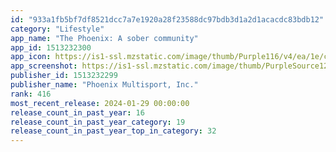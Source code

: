 ```yaml
---
id: "933a1fb5bf7df8521dcc7a7e1920a28f23588dc97bdb3d1a2d1acacdc83bdb12"
category: "Lifestyle"
app_name: "The Phoenix: A sober community"
app_id: 1513232300
app_icon: https://is1-ssl.mzstatic.com/image/thumb/Purple116/v4/ea/1e/c7/ea1ec744-75a8-dd50-18f2-279ef95046e1/AppIcon-0-0-1x_U007emarketing-0-10-0-85-220.png/1024x1024bb.png
app_screenshot: https://is1-ssl.mzstatic.com/image/thumb/PurpleSource126/v4/15/c3/bd/15c3bd22-7717-3929-6fdc-0cfb3ebb9ead/fb365632-e6b0-45f1-a169-f473aa519b5b_6.png/1242x2688bb.png
publisher_id: 1513232299
publisher_name: "Phoenix Multisport, Inc."
rank: 416
most_recent_release: 2024-01-29 00:00:00
release_count_in_past_year: 16
release_count_in_past_year_category: 19
release_count_in_past_year_top_in_category: 32
---
```

